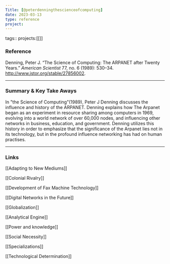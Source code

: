 ```yaml
---
Title: [@peterdenningthescienceofcomputing]
date: 2023-03-13
type: reference
project:
---
```


tags::
projects:[[]]

### Reference 

Denning, Peter J. “The Science of Computing: The ARPANET after Twenty Years.” _American Scientist_ 77, no. 6 (1989): 530–34. http://www.jstor.org/stable/27856002.

---

### Summary & Key Take Aways

In "the Science of Computing"(1989), Peter J Denning discusses the influence and history of the ARPANET. Denning explains how The Arpanet began as an experiment in resource sharing among computers in 1969, evolving into a world  network of over 60,000 nodes, and influencing other networks in business, education, and government. Denning utilizes this history in order to emphasize that the significance of the Arpanet lies not in its technology, but in the profound influence networking has had on human practises. 

--- 

### Links

[[Adapting to New Mediums]]

[[Colonial Rivalry]]

[[Development of Fax Machine Technology]]

[[Digital Networks in the Future]]

[[Globalization]]

[[Analytical Engine]]

[[Power and knowledge]]

[[Social Necessity]]

[[Specializations]]

[[Technological Determination]]

